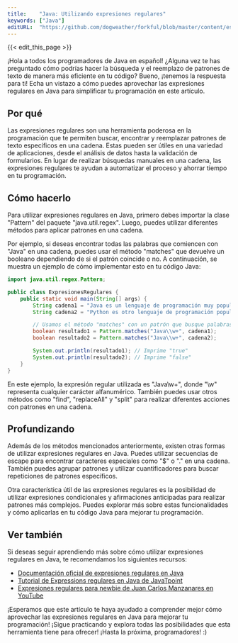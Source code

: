 ```yaml
---
title:    "Java: Utilizando expresiones regulares"
keywords: ["Java"]
editURL:  "https://github.com/dogweather/forkful/blob/master/content/es/java/using-regular-expressions.md"
---
```


{{< edit_this_page >}}

¡Hola a todos los programadores de Java en español! ¿Alguna vez te has preguntado cómo podrías hacer la búsqueda y el reemplazo de patrones de texto de manera más eficiente en tu código? Bueno, ¡tenemos la respuesta para ti! Echa un vistazo a cómo puedes aprovechar las expresiones regulares en Java para simplificar tu programación en este artículo.

## Por qué

Las expresiones regulares son una herramienta poderosa en la programación que te permiten buscar, encontrar y reemplazar patrones de texto específicos en una cadena. Estas pueden ser útiles en una variedad de aplicaciones, desde el análisis de datos hasta la validación de formularios. En lugar de realizar búsquedas manuales en una cadena, las expresiones regulares te ayudan a automatizar el proceso y ahorrar tiempo en tu programación.

## Cómo hacerlo

Para utilizar expresiones regulares en Java, primero debes importar la clase "Pattern" del paquete "java.util.regex". Luego, puedes utilizar diferentes métodos para aplicar patrones en una cadena.

Por ejemplo, si deseas encontrar todas las palabras que comiencen con "Java" en una cadena, puedes usar el método "matches" que devuelve un booleano dependiendo de si el patrón coincide o no. A continuación, se muestra un ejemplo de cómo implementar esto en tu código Java:

```Java
import java.util.regex.Pattern;

public class ExpresionesRegulares {
    public static void main(String[] args) {
        String cadena1 = "Java es un lenguaje de programación muy popular.";
        String cadena2 = "Python es otro lenguaje de programación popular.";

        // Usamos el método "matches" con un patrón que busque palabras que comiencen con "Java"
        boolean resultado1 = Pattern.matches("Java\\w+", cadena1);
        boolean resultado2 = Pattern.matches("Java\\w+", cadena2);

        System.out.println(resultado1); // Imprime "true"
        System.out.println(resultado2); // Imprime "false"
    }
}
```

En este ejemplo, la expresión regular utilizada es "Java\\w+", donde "\\w" representa cualquier carácter alfanumérico. También puedes usar otros métodos como "find", "replaceAll" y "split" para realizar diferentes acciones con patrones en una cadena.

## Profundizando

Además de los métodos mencionados anteriormente, existen otras formas de utilizar expresiones regulares en Java. Puedes utilizar secuencias de escape para encontrar caracteres especiales como "$" o "." en una cadena. También puedes agrupar patrones y utilizar cuantificadores para buscar repeticiones de patrones específicos.

Otra característica útil de las expresiones regulares es la posibilidad de utilizar expresiones condicionales y afirmaciones anticipadas para realizar patrones más complejos. Puedes explorar más sobre estas funcionalidades y cómo aplicarlas en tu código Java para mejorar tu programación.

## Ver también

Si deseas seguir aprendiendo más sobre cómo utilizar expresiones regulares en Java, te recomendamos los siguientes recursos:

- [Documentación oficial de expresiones regulares en Java](https://docs.oracle.com/javase/8/docs/api/java/util/regex/Pattern.html)
- [Tutorial de Expressions regulares en Java de JavaTpoint](https://www.javatpoint.com/java-regex)
- [Expresiones regulares para newbie de Juan Carlos Manzanares en YouTube](https://www.youtube.com/watch?v=A9dF4a4hOvk)

¡Esperamos que este artículo te haya ayudado a comprender mejor cómo aprovechar las expresiones regulares en Java para mejorar tu programación! ¡Sigue practicando y explora todas las posibilidades que esta herramienta tiene para ofrecer! ¡Hasta la próxima, programadores! :)